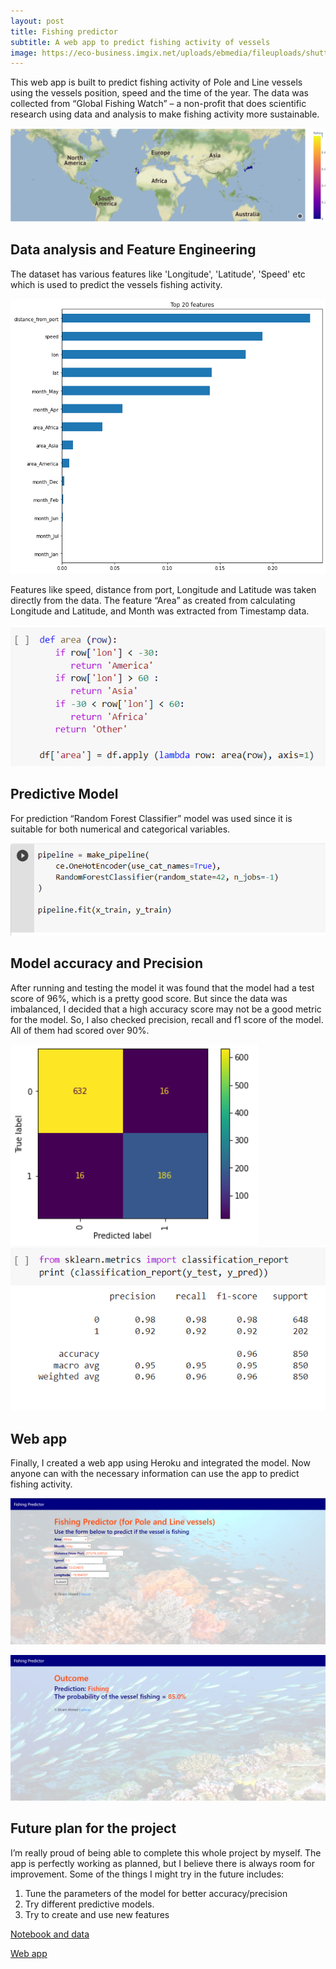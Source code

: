 ```yaml
---
layout: post
title: Fishing predictor
subtitle: A web app to predict fishing activity of vessels
image: https://eco-business.imgix.net/uploads/ebmedia/fileuploads/shutterstock_126712838.jpg?fit=crop&h=960&ixlib=django-1.2.0&w=1440
---
```


This web app is built to predict fishing activity of Pole and Line vessels using the vessels position,
speed and the time of the year. The data was collected from “Global Fishing Watch” – a non-profit 
that does scientific research using data and analysis to make fishing activity more sustainable.



![Crepe](https://raw.githubusercontent.com/Ekram49/gfw/master/Images/map%20of%20fishing.png)



## Data analysis and Feature Engineering

The dataset has various features like 'Longitude', 'Latitude', 'Speed' etc which is used to predict 
the vessels fishing activity.



![Crepe](https://raw.githubusercontent.com/Ekram49/gfw/master/Images/Features.png)



Features like speed, distance from port, Longitude and Latitude was taken directly from the data. 
The feature “Area” as created from calculating Longitude and Latitude, and Month was extracted from 
Timestamp data.



![Crepe](https://raw.githubusercontent.com/Ekram49/gfw/master/Images/Area.png)



## Predictive Model

For prediction “Random Forest Classifier” model was used since it is suitable for both numerical and 
categorical variables.



![Crepe](https://raw.githubusercontent.com/Ekram49/gfw/master/Images/Model.png)



## Model accuracy and Precision

After running and testing the model it was found that the model had a test score of 96%, which is a 
pretty good score. But since the data was imbalanced, I decided that a high accuracy score may not be 
a good metric for the model. So, I also checked precision, recall and f1 score of the model. All of 
them had scored over 90%.



![Crepe](https://raw.githubusercontent.com/Ekram49/gfw/master/Images/Confusion%20Matrix.png)
![Crepe](https://raw.githubusercontent.com/Ekram49/gfw/master/Images/Classification%20report.png)



## Web app

Finally, I created a web app using Heroku and integrated the model. Now anyone can with the necessary 
information can use the app to predict fishing activity.



![Crepe](https://raw.githubusercontent.com/Ekram49/gfw/master/Images/Prediction%20page.png)


![Crepe](https://raw.githubusercontent.com/Ekram49/gfw/master/Images/Result.png)



## Future plan for the project

I’m really proud of being able to complete this whole project by myself. The app is perfectly working 
as planned, but I believe there is always room for improvement. Some of the things I might try in the 
future includes:

1.	Tune the parameters of the model for better accuracy/precision
2.	Try different predictive models.
3.	Try to create and use new features


[Notebook and data](https://github.com/Ekram49/gfw)

[Web app](http://fishing-predictor.herokuapp.com/)

